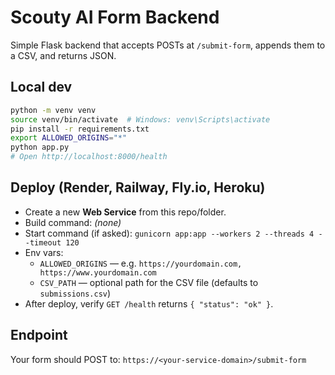 
# Scouty AI Form Backend

Simple Flask backend that accepts POSTs at `/submit-form`, appends them to a CSV, and returns JSON.

## Local dev
```bash
python -m venv venv
source venv/bin/activate  # Windows: venv\Scripts\activate
pip install -r requirements.txt
export ALLOWED_ORIGINS="*"
python app.py
# Open http://localhost:8000/health
```

## Deploy (Render, Railway, Fly.io, Heroku)
- Create a new **Web Service** from this repo/folder.
- Build command: *(none)*
- Start command (if asked): `gunicorn app:app --workers 2 --threads 4 --timeout 120`
- Env vars:
  - `ALLOWED_ORIGINS` — e.g. `https://yourdomain.com, https://www.yourdomain.com`
  - `CSV_PATH` — optional path for the CSV file (defaults to `submissions.csv`)
- After deploy, verify `GET /health` returns `{ "status": "ok" }`.

## Endpoint
Your form should POST to: `https://<your-service-domain>/submit-form`
